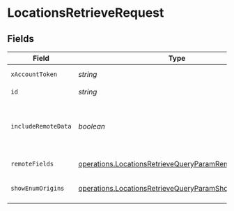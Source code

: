 # LocationsRetrieveRequest


## Fields

| Field                                                                                                                                 | Type                                                                                                                                  | Required                                                                                                                              | Description                                                                                                                           |
| ------------------------------------------------------------------------------------------------------------------------------------- | ------------------------------------------------------------------------------------------------------------------------------------- | ------------------------------------------------------------------------------------------------------------------------------------- | ------------------------------------------------------------------------------------------------------------------------------------- |
| `xAccountToken`                                                                                                                       | *string*                                                                                                                              | :heavy_check_mark:                                                                                                                    | Token identifying the end user.                                                                                                       |
| `id`                                                                                                                                  | *string*                                                                                                                              | :heavy_check_mark:                                                                                                                    | N/A                                                                                                                                   |
| `includeRemoteData`                                                                                                                   | *boolean*                                                                                                                             | :heavy_minus_sign:                                                                                                                    | Whether to include the original data Merge fetched from the third-party to produce these models.                                      |
| `remoteFields`                                                                                                                        | [operations.LocationsRetrieveQueryParamRemoteFields](../../../sdk/models/operations/locationsretrievequeryparamremotefields.md)       | :heavy_minus_sign:                                                                                                                    | Deprecated. Use show_enum_origins.                                                                                                    |
| `showEnumOrigins`                                                                                                                     | [operations.LocationsRetrieveQueryParamShowEnumOrigins](../../../sdk/models/operations/locationsretrievequeryparamshowenumorigins.md) | :heavy_minus_sign:                                                                                                                    | Which fields should be returned in non-normalized form.                                                                               |